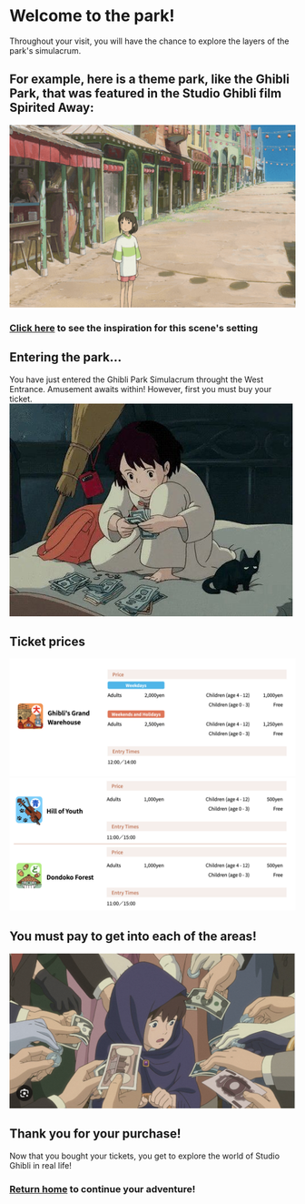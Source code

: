 # Welcome to the park!

Throughout your visit, you will have the chance to explore the layers of the park's simulacrum. 

## For example, here is a theme park, like the Ghibli Park, that was featured in the Studio Ghibli film Spirited Away:
![Spirited Away park](spirited-park.png)
### [Click here]() to see the inspiration for this scene's setting 


## Entering the park...
You have just entered the Ghibli Park Simulacrum throught the West Entrance. Amusement awaits within! However, first you must buy your ticket.
<br>
![Kiki money](cash-kiki.jpeg)

## Ticket prices
![Tickets 1](tickets1.png)
![Tickets 2](tickets2.png)

## You must pay to get into each of the areas!
![Marnie cash](money-marnie.png)

## Thank you for your purchase!
Now that you bought your tickets, you get to explore the world of Studio Ghibli in real life!

### [Return home](https://github.com/mollyjones2023/ghibli-simulacrum/tree/main#readme) to continue your adventure!
